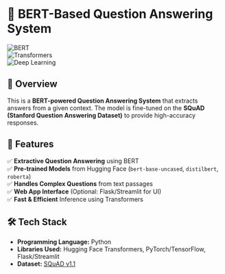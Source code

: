 # 🤖 BERT-Based Question Answering System  

![BERT](https://img.shields.io/badge/BERT-NLP-blue)  
![Transformers](https://img.shields.io/badge/Transformers-HuggingFace-orange)  
![Deep Learning](https://img.shields.io/badge/Deep%20Learning-PyTorch%2FTensorFlow-green)  

## 📌 Overview  
This is a **BERT-powered Question Answering System** that extracts answers from a given context. The model is fine-tuned on the **SQuAD (Stanford Question Answering Dataset)** to provide high-accuracy responses.  

## 🚀 Features  
✅ **Extractive Question Answering** using BERT  
✅ **Pre-trained Models** from Hugging Face (`bert-base-uncased`, `distilbert`, `roberta`)  
✅ **Handles Complex Questions** from text passages  
✅ **Web App Interface** (Optional: Flask/Streamlit for UI)  
✅ **Fast & Efficient** Inference using Transformers  

## 🛠️ Tech Stack  
- **Programming Language:** Python  
- **Libraries Used:** Hugging Face Transformers, PyTorch/TensorFlow, Flask/Streamlit  
- **Dataset:** [SQuAD v1.1](https://rajpurkar.github.io/SQuAD-explorer/)   
